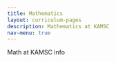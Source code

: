 ```yaml
---
title: Mathematics
layout: curriculum-pages
description: Mathematics at KAMSC
nav-menu: true
---
```


Math at KAMSC info
